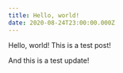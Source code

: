 ```yaml
---
title: Hello, world!
date: 2020-08-24T23:00:00.000Z
---
```

Hello, world! This is a test post!

And this is a test update!